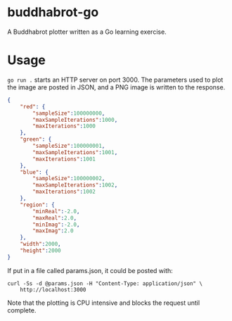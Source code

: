 # buddhabrot-go

A Buddhabrot plotter written as a Go learning exercise.

# Usage

`go run .` starts an HTTP server on port 3000. The parameters used to plot the
image are posted in JSON, and a PNG image is written to the response.

```json
{
    "red": {
        "sampleSize":100000000,
        "maxSampleIterations":1000,
        "maxIterations":1000
    },
    "green": {
        "sampleSize":100000001,
        "maxSampleIterations":1001,
        "maxIterations":1001
    },
    "blue": {
        "sampleSize":100000002,
        "maxSampleIterations":1002,
        "maxIterations":1002
    },
    "region": {
        "minReal":-2.0,
        "maxReal":2.0,
        "minImag":-2.0,
        "maxImag":2.0
    },
    "width":2000,
    "height":2000
}
```

If put in a file called params.json, it could be posted with:

```shell
curl -Ss -d @params.json -H "Content-Type: application/json" \
    http://localhost:3000
```

Note that the plotting is CPU intensive and blocks the request until complete.
